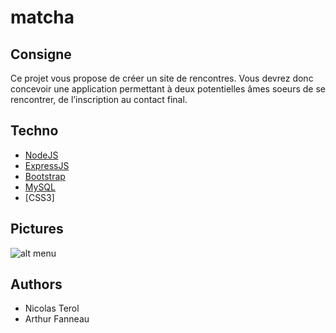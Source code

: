 # matcha

## Consigne
Ce projet vous propose de créer un site de rencontres.
Vous devrez donc concevoir une application permettant à deux
potentielles âmes soeurs de se rencontrer, de l’inscription au
contact final.

## Techno
* [NodeJS](https://nodejs.org/en/docs/)
* [ExpressJS](http://expressjs.com/)
* [Bootstrap](https://getbootstrap.com/docs/4.0/getting-started/introduction/)
* [MySQL](https://dev.mysql.com/doc/)
* [CSS3]

## Pictures

![alt menu](https://image.noelshack.com/fichiers/2018/10/3/1520432854-screen-shot-2018-03-07-at-3-23-26-pm.png)

## Authors
* Nicolas Terol
* Arthur Fanneau
